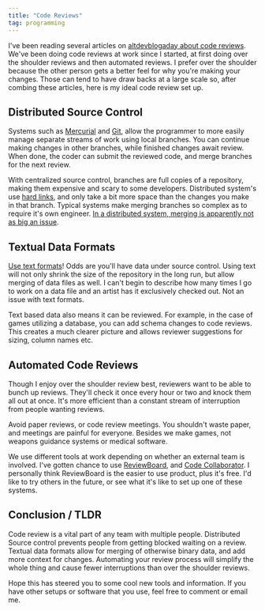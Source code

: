```yaml
---
title: "Code Reviews"
tag: programming
---
```

I've been reading several articles on [altdevblogaday about code reviews](http://altdevblogaday.com/2011/09/28/why-code-reviews-can-fail/). We've been doing code reviews at work since I started, at first doing over the shoulder reviews and then automated reviews.  I prefer over the shoulder because the other person gets a better feel for why you're making your changes. Those can tend to have draw backs at a large scale so, after combing these articles, here is my ideal code review set up.

## Distributed Source Control
Systems such as [Mercurial](http://mercurial.selenic.com/) and [Git](http://git-scm.com/), allow the programmer to more easily manage separate streams of work using local branches. You can continue making changes in other branches, while finished changes await review. When done, the coder can submit the reviewed code, and merge branches for the next review.

With centralized source control, branches are full copies of a repository, making them expensive and scary to some developers. Distributed system's use [hard links](http://mercurial.selenic.com/wiki/HardlinkedClones), and only take a bit more space than the changes you make in that branch. Typical systems make merging branches so complex as to require it's own engineer. [In a distributed system, merging is apparently not as big an issue](http://hgbook.red-bean.com/read/a-tour-of-mercurial-merging-work.html).

## Textual Data Formats
[Use text formats](http://www.nickdarnell.com/2011/10/making-your-files-merge-friendly/)! Odds are you'll have data under source control. Using text will not only shrink the size of the repository in the long run, but allow merging of data files as well. I can't begin to describe how many times I go to work on a data file and an artist has it exclusively checked out. Not an issue with text formats.

Text based data also means it can be reviewed. For example, in the case of games utilizing a database, you can add schema changes to code reviews. This creates a much clearer picture and allows reviewer suggestions for sizing, column names etc.

## Automated Code Reviews
Though I enjoy over the shoulder review best, reviewers want to be able to bunch up reviews. They'll check it once every hour or two and knock them all out at once. It's more efficient than a constant stream of interruption from people wanting reviews.

Avoid paper reviews, or code review meetings. You shouldn't waste paper, and meetings are painful for everyone. Besides we make games, not weapons guidance systems or medical software.

We use different tools at work depending on whether an external team is involved. I've gotten chance to use [ReviewBoard](http://www.reviewboard.org/), and [Code Collaborator](http://smartbear.com/products/development-tools/code-review/features/). I personally think ReviewBoard is the easier to use product, plus it's free. I'd like to try others in the future, or see what it's like to set up one of these systems.

## Conclusion / TLDR
Code review is a vital part of any team with multiple people. Distributed Source control prevents people from getting blocked waiting on a review. Textual data formats allow for merging of otherwise binary data, and add more context for changes. Automating your review process will simplify the whole thing and cause fewer interruptions than over the shoulder reviews.

Hope this has steered you to some cool new tools and information. If you have other setups or software that you use, feel free to comment or email me.